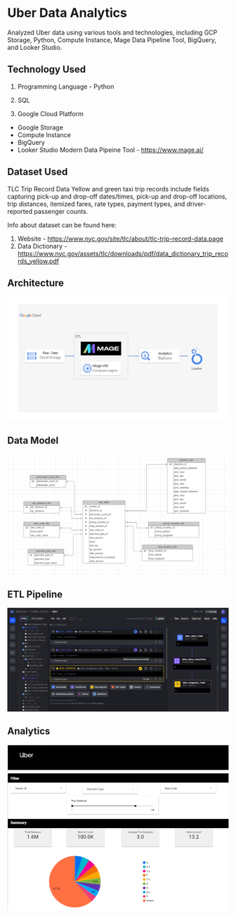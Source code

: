 
# Uber Data Analytics

Analyzed Uber data using various tools and technologies, including GCP Storage, Python, Compute Instance, Mage Data Pipeline Tool, BigQuery, and Looker Studio.

## Technology Used

1. Programming Language - Python

2. SQL

3. Google Cloud Platform

- Google Storage
- Compute Instance
- BigQuery
- Looker Studio
Modern Data Pipeine Tool - https://www.mage.ai/


## Dataset Used

TLC Trip Record Data Yellow and green taxi trip records include fields capturing pick-up and drop-off dates/times, pick-up and drop-off locations, trip distances, itemized fares, rate types, payment types, and driver-reported passenger counts.

Info about dataset can be found here:

1. Website - https://www.nyc.gov/site/tlc/about/tlc-trip-record-data.page
2. Data Dictionary - https://www.nyc.gov/assets/tlc/downloads/pdf/data_dictionary_trip_records_yellow.pdf


## Architecture

![Architecture](https://github.com/Gaurang105/Uber-Data-Analytics/blob/main/architecture.jpg?raw=true)

## Data Model

![Data Model](https://github.com/Gaurang105/Uber-Data-Analytics/blob/main/data_model.png?raw=true)

##  ETL Pipeline

![Pipeline](https://github.com/Gaurang105/Uber-Data-Analytics/blob/main/ETL_Pipeline.png?raw=true)

## Analytics

![Pipeline](https://github.com/Gaurang105/Uber-Data-Analytics/blob/main/analytics.png?raw=true)
